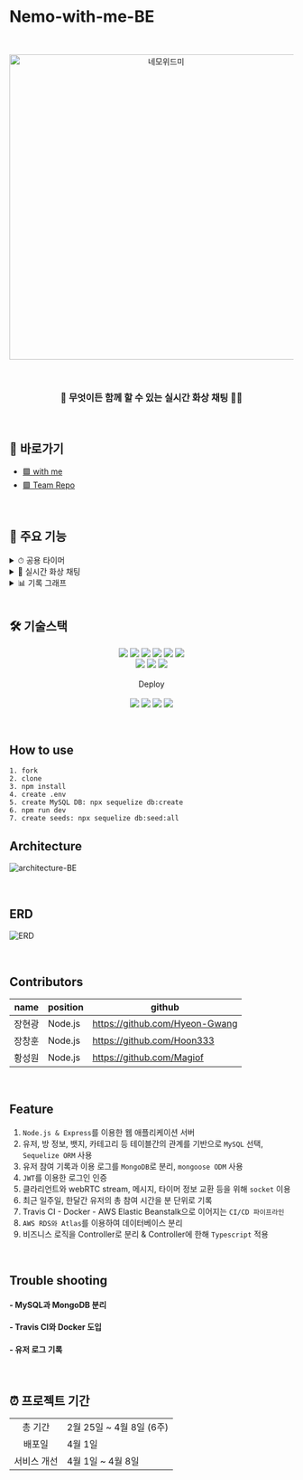 # Nemo-with-me-BE

</br>

<p align='center'>
<img width="540" alt="네모위드미" src="https://user-images.githubusercontent.com/77830226/161585283-36e4a2aa-d171-464a-8204-c7b2e67631a2.png">
</p>

</br>

<h3 align='center'> 🙆 무엇이든 함께 할 수 있는 실시간 화상 채팅 🙆‍♂️ </h3>
  
</br>

## 📌 바로가기

- <a href="https://nemowithme.com"> 🟪 with me </a></br>
- <a href="https://github.com/Square-with-me"> 🟪 Team Repo </a></br>

</br>

## 🔎 주요 기능

<details>
  <summary>⏱ 공용 타이머</summary> </br>
  
  - 시간 제한을 필요로 하는 작업을 할 때 사용자들이 함께 정한 시간 동안 집중할 수 있도록 공용 타이머 기능을 구현했습니다. 
  - 시간 제한을 필요로 하는 작업의 예: 스터디, 운동, 스케치, 마피아 게임 등 </br>
  </br>

  ![타이머](https://user-images.githubusercontent.com/77830226/161819311-b0cc09c7-7dcb-44ed-9f91-32509c4af994.gif)  
</details>

<details>
  <summary>👥 실시간 화상 채팅</summary> </br>
  
  - 마이크 on/off , 카메라 on/off 기능을 통해 화상채팅 사용자들이 자율적으로 선택해 사용할 수 있으며, 이모티콘을 눌러 간단한 감정 표현도 주고받을 수 있습니다. 
  </br>

  ![채팅 이모티콘](https://user-images.githubusercontent.com/77830226/161819289-32fbe0fc-566d-4983-a0e0-feaa78456a01.gif) 
</details>

<details>
  <summary>📊 기록 그래프</summary> </br>
  
  - 사용자가 🟪 with me 에서 얼마만큼 활동했는지 시각적으로 볼 수 있도록 마이페이지를 그래프 형태로 표현했습니다.
  - 오늘과 이번 주 참여 기록에서는 카테고리별 참여 기록을, 이번 달 참여 기록에서는 하루 총 참여 시간을 확인할 수 있습니다.
  - 뱃지를 함께 볼 수 있도록 구성해 사용자가 서비스를 이용하며 성취감을 느낄 수 있도록 하고 원하는 대표 뱃지를 설정해 다른 참여자에게 보여줄 수 있도록 구현했습니다.
  </br>
  
  ![마이페이지 기록](https://user-images.githubusercontent.com/77830226/161819359-b1ba80bc-4765-4c58-ae5b-61408d768299.gif)
</details>

</br>

## 🛠 기술스택
<p align='center'>
  <img src='https://img.shields.io/badge/Node-v16.13.1-339933?logo=Node.js'/>
  <img src='https://img.shields.io/badge/NPM-CB3837?logo=npm'/>
  <img src='https://img.shields.io/badge/socket.io-v4.4.1-white?logo=Socket.io'/>
  <img src="https://img.shields.io/badge/Express-v4.17.3-009688?logo=Express&logoColor=white" />
  <img src="https://img.shields.io/badge/MySQL-v8.0.23-4479a1?logo=MySQL&logoColor=white" />
  <img src="https://img.shields.io/badge/Sequelize-v6.17.0-52b0e7?logo=Sequelize&logoColor=white" />
  </br>
  <img src="https://img.shields.io/badge/MongoDB-v5.0.6-47A248?logo=MongoDB&logoColor=white" />
  <img src="https://img.shields.io/badge/Passport-v0.5.2-34E27A?logo=Passport&logoColor=white" />
  <img src="https://img.shields.io/badge/Json Web Token-v8.5.1-8a8a8a?logo=JSON Web Tokens&logoColor=white" />
  </br></br>
  Deploy
  </br></br>
  <img src="https://img.shields.io/badge/Travis CI-3EAAAF?logo=Travis CI&logoColor=white" />
  <img src="https://img.shields.io/badge/Docker-2496ED?logo=Docker&logoColor=white" />
  <img src="https://img.shields.io/badge/Amazon Elastic Beanstalk-232F3E?logo=Amazon AWS&logoColor=white" />
  <img src="https://img.shields.io/badge/Amazon Certificate Manager-232F3E?logo=Amazon AWS&logoColor=white" />
</p>

</br>

## How to use
```
1. fork
2. clone
3. npm install
4. create .env
5. create MySQL DB: npx sequelize db:create
6. npm run dev
7. create seeds: npx sequelize db:seed:all
```

## Architecture
![architecture-BE](https://user-images.githubusercontent.com/48178101/161919048-e18c46fc-fb15-4362-b747-eca052ebaa2c.png)

</br>

## ERD
![ERD](https://user-images.githubusercontent.com/48178101/162151638-892fe55b-e63e-4b87-be4d-370ace7dc677.png)

</br>

## Contributors
|name|position|github|
|------|---|---|
|장현광|Node.js|https://github.com/Hyeon-Gwang|
|장창훈|Node.js|https://github.com/Hoon333|
|황성원|Node.js|https://github.com/Magiof|

</br>

## Feature
1. `Node.js & Express`를 이용한 웹 애플리케이션 서버
2. 유저, 방 정보, 뱃지, 카테고리 등 테이블간의 관계를 기반으로 `MySQL` 선택, `Sequelize ORM` 사용
3. 유저 참여 기록과 이용 로그를 `MongoDB`로 분리, `mongoose ODM` 사용
4. `JWT`를 이용한 로그인 인증
5. 클라리언트와 webRTC stream, 메시지, 타이머 정보 교환 등을 위해 `socket` 이용
6. 최근 일주일, 한달간 유저의 총 참여 시간을 분 단위로 기록
7. Travis CI - Docker - AWS Elastic Beanstalk으로 이어지는 `CI/CD 파이프라인`
8. `AWS RDS와 Atlas`를 이용하여 데이터베이스 분리
9. 비즈니스 로직을 Controller로 분리 & Controller에 한해 `Typescript` 적용

</br>

## Trouble shooting
#### - MySQL과 MongoDB 분리

#### - Travis CI와 Docker 도입

#### - 유저 로그 기록

</br>

## ⏰ 프로젝트 기간

|||
|:------:|---|
|총 기간| 2월 25일 ~ 4월 8일 (6주)|
|배포일| 4월 1일|
|서비스 개선| 4월 1일 ~ 4월 8일|
